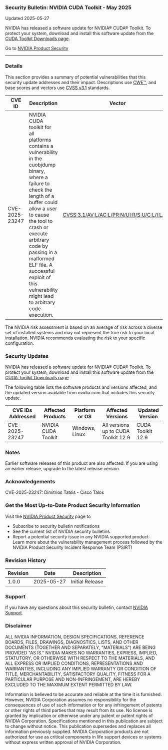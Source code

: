 ### Security Bulletin: NVIDIA CUDA Toolkit - May 2025

Updated 2025-05-27

NVIDIA has released a software update for NVIDIA® CUDA® Toolkit. To protect your system, download and install this software update from the <a href="https://developer.nvidia.com/cuda-toolkit">CUDA Toolkit Downloads page</a>.

Go to [NVIDIA Product Security](https://www.nvidia.com/security/)

_______________________________________________________________________________________________________________________________________________

### Details

This section provides a summary of potential vulnerabilities that this security update addresses and their impact. Descriptions use [CWE™](https://cwe.mitre.org/), and base scores and vectors use [CVSS v3.1](https://www.first.org/cvss/specification-document) standards.

| **CVE ID** | **Description** | **Vector** | **Base Score** | **Severity** | **CWE** | **Impacts** |
| ---------- | ---------------- | ---------- | -------------- | ------------ | -------- | ------------ |
| CVE-2025-23247 | NVIDIA CUDA toolkit for all platforms contains a vulnerability in the cuobjdump binary, where a failure to check the length of a buffer could allow a user to cause the tool to crash or execute arbitrary code by passing in a malformed ELF file. A successful exploit of this vulnerability might lead to arbitrary code execution. | [CVSS:3.1/AV:L/AC:L/PR:N/UI:R/S:U/C:L/I:L/A:N](https://www.first.org/cvss/calculator/3.1#CVSS:3.1/AV:L/AC:L/PR:N/UI:R/S:U/C:L/I:L/A:N) | 4.4 | MEDIUM | [CWE-130](https://cwe.mitre.org/data/definitions/130.html) | Code Execution |

The NVIDIA risk assessment is based on an average of risk across a diverse set of installed systems and may not represent the true risk to your local installation. NVIDIA recommends evaluating the risk to your specific configuration.

### Security Updates

NVIDIA has released a software update for NVIDIA® CUDA® Toolkit. To protect your system, download and install this software update from the <a href="https://developer.nvidia.com/cuda-toolkit">CUDA Toolkit Downloads page</a>.

The following table lists the software products and versions affected, and the updated version available from nvidia.com that includes this security update.

| **CVE IDs Addressed** | **Affected Products** | **Platform or OS** | **Affected Versions** | **Updated Version** |
| --------------------- | --------------------- | ----------------- | --------------------- | ------------------- |
| CVE-2025-23247 | NVIDIA CUDA Toolkit | Windows, Linux | All versions up to CUDA Toolkit 12.9 | CUDA Toolkit 12.9 |

### Notes

Earlier software releases of this product are also affected. If you are using an earlier release, upgrade to the latest release version.


### Acknowledgements

CVE-2025-23247: Dimitrios Tatsis - Cisco Talos



### Get the Most Up-to-Date Product Security Information

Visit the [NVIDIA Product Security](https://www.nvidia.com/security/) page to

- Subscribe to security bulletin notifications
- See the current list of NVIDIA security bulletins
- Report a potential security issue in any NVIDIA supported product- Learn more about the vulnerability management process followed by the NVIDIA Product Security Incident Response Team (PSIRT)
### Revision History

| **Revision** | **Date** | **Description** |
| ------------ | -------- | --------------- |
| 1.0.0 | 2025-05-27 | Initial Release |

### Support
If you have any questions about this security bulletin, contact [NVIDIA Support](https://www.nvidia.com/object/support.html).

### Disclaimer
ALL NVIDIA INFORMATION, DESIGN SPECIFICATIONS, REFERENCE BOARDS, FILES, DRAWINGS, DIAGNOSTICS, LISTS, AND OTHER DOCUMENTS (TOGETHER AND SEPARATELY, "MATERIALS") ARE BEING PROVIDED "AS IS." NVIDIA MAKES NO WARRANTIES, EXPRESS, IMPLIED, STATUTORY, OR OTHERWISE WITH RESPECT TO THE MATERIALS, AND ALL EXPRESS OR IMPLIED CONDITIONS, REPRESENTATIONS AND WARRANTIES, INCLUDING ANY IMPLIED WARRANTY OR CONDITION OF TITLE, MERCHANTABILITY, SATISFACTORY QUALITY, FITNESS FOR A PARTICULAR PURPOSE AND NON-INFRINGEMENT, ARE HEREBY EXCLUDED TO THE MAXIMUM EXTENT PERMITTED BY LAW. 

Information is believed to be accurate and reliable at the time it is furnished. However, NVIDIA Corporation assumes no responsibility for the consequences of use of such information or for any infringement of patents or other rights of third parties that may result from its use. No license is granted by implication or otherwise under any patent or patent rights of NVIDIA Corporation. Specifications mentioned in this publication are subject to change without notice. This publication supersedes and replaces all information previously supplied. NVIDIA Corporation products are not authorized for use as critical components in life support devices or systems without express written approval of NVIDIA Corporation.
